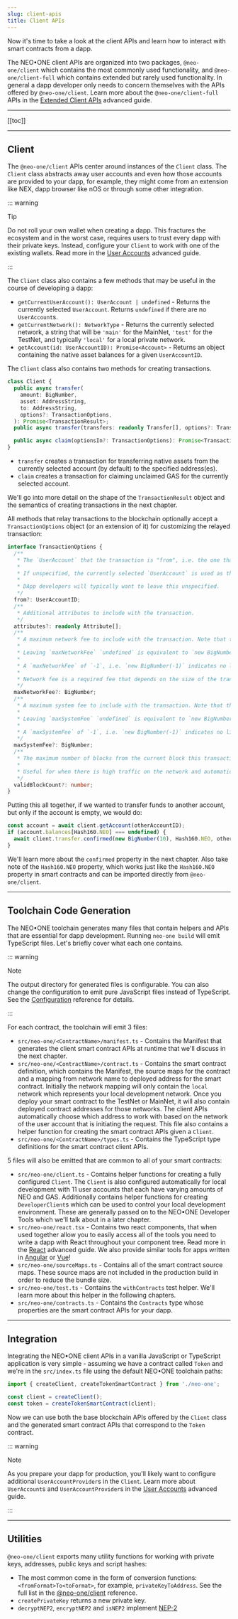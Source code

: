 ```yaml
---
slug: client-apis
title: Client APIs
---
```


Now it's time to take a look at the client APIs and learn how to interact with smart contracts from a dapp.

The NEO•ONE client APIs are organized into two packages, `@neo-one/client` which contains the most commonly used functionality, and `@neo-one/client-full` which contains extended but rarely used functionality. In general a dapp developer only needs to concern themselves with the APIs offered by `@neo-one/client`. Learn more about the `@neo-one/client-full` APIs in the [Extended Client APIs](/docs/extended-client-apis) advanced guide.

---

[[toc]]

---

## Client

The `@neo-one/client` APIs center around instances of the `Client` class. The `Client` class abstracts away user accounts and even how those accounts are provided to your dapp, for example, they might come from an extension like NEX, dapp browser like nOS or through some other integration.

::: warning

Tip

Do not roll your own wallet when creating a dapp. This fractures the ecosystem and in the worst case, requires users to trust every dapp with their private keys. Instead, configure your `Client` to work with one of the existing wallets. Read more in the [User Accounts](/docs/user-accounts) advanced guide.

:::

The `Client` class also contains a few methods that may be useful in the course of developing a dapp:

- `getCurrentUserAccount(): UserAccount | undefined` - Returns the currently selected `UserAccount`. Returns `undefined` if there are no `UserAccount`s.
- `getCurrentNetwork(): NetworkType` - Returns the currently selected network, a string that will be `'main'` for the MainNet, `'test'` for the TestNet, and typically `'local'` for a local private network.
- `getAccount(id: UserAccountID): Promise<Account>` - Returns an object containing the native asset balances for a given `UserAccountID`.

The `Client` class also contains two methods for creating transactions.

```typescript
class Client {
  public async transfer(
    amount: BigNumber,
    asset: AddressString,
    to: AddressString,
    options?: TransactionOptions,
  ): Promise<TransactionResult>;
  public async transfer(transfers: readonly Transfer[], options?: TransactionOptions): Promise<TransactionResult>;

  public async claim(optionsIn?: TransactionOptions): Promise<TransactionResult>;
}
```

- `transfer` creates a transaction for transferring native assets from the currently selected account (by default) to the specified address(es).
- `claim` creates a transaction for claiming unclaimed GAS for the currently selected account.

We'll go into more detail on the shape of the `TransactionResult` object and the semantics of creating transactions in the next chapter.

All methods that relay transactions to the blockchain optionally accept a `TransactionOptions` object (or an extension of it) for customizing the relayed transaction:

```typescript
interface TransactionOptions {
  /**
   * The `UserAccount` that the transaction is "from", i.e. the one that will be used for native asset transfers, claims, and signing the transaction.
   *
   * If unspecified, the currently selected `UserAccount` is used as the `from` address.
   *
   * DApp developers will typically want to leave this unspecified.
   */
  from?: UserAccountID;
  /**
   * Additional attributes to include with the transaction.
   */
  attributes?: readonly Attribute[];
  /**
   * A maximum network fee to include with the transaction. Note that this is a maximum, the client APIs will automatically calculate and add a system fee to the transaction up to the value specified here.
   *
   * Leaving `maxNetworkFee` `undefined` is equivalent to `new BigNumber(0)`, i.e. no network fee.
   *
   * A `maxNetworkFee` of `-1`, i.e. `new BigNumber(-1)` indicates no limit on the fee. This is typically used only during development.
   *
   * Network fee is a required fee that depends on the size of the transaction.
   */
  maxNetworkFee?: BigNumber;
  /**
   * A maximum system fee to include with the transaction. Note that this is a maximum, the client APIs will automatically calculate and add a system fee to the transaction up to the value specified here.
   *
   * Leaving `maxSystemFee` `undefined` is equivalent to `new BigNumber(0)`, i.e. no system fee.
   *
   * A `maxSystemFee` of `-1`, i.e. `new BigNumber(-1)` indicates no limit on the fee. This is typically used only during development.
   */
  maxSystemFee?: BigNumber;
  /**
   * The maximum number of blocks from the current block this transaction should stay valid until. Defaults to the network's `maxValidBlockIncrement` minus 1.
   *
   * Useful for when there is high traffic on the network and automatic re-sending of transactions takes place but you want more control.
   */
  validBlockCount?: number;
}
```

Putting this all together, if we wanted to transfer funds to another account, but only if the account is empty, we would do:

```typescript
const account = await client.getAccount(otherAccountID);
if (account.balances[Hash160.NEO] === undefined) {
  await client.transfer.confirmed(new BigNumber(10), Hash160.NEO, otherAccountID.address);
}
```

We'll learn more about the `confirmed` property in the next chapter. Also take note of the `Hash160.NEO` property, which works just like the `Hash160.NEO` property in smart contracts and can be imported directly from `@neo-one/client`.

---

## Toolchain Code Generation

The NEO•ONE toolchain generates many files that contain helpers and APIs that are essential for dapp development. Running `neo-one build` will emit TypeScript files. Let's briefly cover what each one contains.

::: warning

Note

The output directory for generated files is configurable. You can also change the configuration to emit pure JavaScript files instead of TypeScript. See the [Configuration](/docs/configuration) reference for details.

:::

For each contract, the toolchain will emit 3 files:

- `src/neo-one/<ContractName>/manifest.ts` - Contains the Manifest that generates the client smart contract APIs at runtime that we'll discuss in the next chapter.
- `src/neo-one/<ContractName>/contract.ts` - Contains the smart contract definition, which contains the Manifest, the source maps for the contract and a mapping from network name to deployed address for the smart contract. Initially the network mapping will only contain the `local` network which represents your local development network. Once you deploy your smart contract to the TestNet or MainNet, it will also contain deployed contract addresses for those networks. The client APIs automatically choose which address to work with based on the network of the user account that is initiating the request. This file also contains a helper function for creating the smart contract APIs given a `Client`.
- `src/neo-one/<ContractName>/types.ts` - Contains the TypeScript type definitions for the smart contract client APIs.

5 files will also be emitted that are common to all of your smart contracts:

- `src/neo-one/client.ts` - Contains helper functions for creating a fully configured `Client`. The `Client` is also configured automatically for local development with 11 user accounts that each have varying amounts of NEO and GAS. Additionally contains helper functions for creating `DeveloperClient`s which can be used to control your local development environment. These are generally passed on to the NEO•ONE Developer Tools which we'll talk about in a later chapter.
- `src/neo-one/react.tsx` - Contains two react components, that when used together allow you to easily access all of the tools you need to write a dapp with React throughout your component tree. Read more in the [React](/docs/react) advanced guide. We also provide similar tools for apps written in [Angular](/docs/angular) or [Vue](/docs/vue)!
- `src/neo-one/sourceMaps.ts` - Contains all of the smart contract source maps. These source maps are not included in the production build in order to reduce the bundle size.
- `src/neo-one/test.ts` - Contains the `withContracts` test helper. We'll learn more about this helper in the following chapters.
- `src/neo-one/contracts.ts` - Contains the `Contracts` type whose properties are the smart contract APIs for your dapp.

---

## Integration

Integrating the NEO•ONE client APIs in a vanilla JavaScript or TypeScript application is very simple - assuming we have a contract called `Token` and we're in the `src/index.ts` file using the default NEO•ONE toolchain paths:

```typescript
import { createClient, createTokenSmartContract } from './neo-one';

const client = createClient();
const token = createTokenSmartContract(client);
```

Now we can use both the base blockchain APIs offered by the `Client` class and the generated smart contract APIs that correspond to the `Token` contract.

::: warning

Note

As you prepare your dapp for production, you'll likely want to configure additional `UserAccountProvider`s in the `Client`. Learn more about `UserAccount`s and `UserAccountProvider`s in the [User Accounts](/docs/user-accounts) advanced guide.

:::

---

## Utilities

`@neo-one/client` exports many utility functions for working with private keys, addresses, public keys and script hashes:

- The most common come in the form of conversion functions: `<fromFormat>To<toFormat>`, for example, `privateKeyToAddress`. See the full list in the [@neo-one/client](/reference/@neo-one/client) reference.
- `createPrivateKey` returns a new private key.
- `decryptNEP2`, `encryptNEP2` and `isNEP2` implement [NEP-2](https://github.com/neo-project/proposals/blob/master/nep-2.mediawiki)
